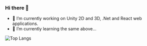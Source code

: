 ### Hi there 👋

- 🔭 I’m currently working on Unity 2D and 3D, .Net and React web applications. 
- 🌱 I’m currently learning the same above...

![Top Langs](https://github-readme-stats.vercel.app/api/top-langs/?username=rafaelmmedeiros&layout=compact&langs_count=6)

<!--
**rafaelmmedeiros/rafaelmmedeiros** is a ✨ _special_ ✨ repository because its `README.md` (this file) appears on your GitHub profile.

Here are some ideas to get you started:

- 🔭 I’m currently working on ..
- 🌱 I’m currently learning ...
- 👯 I’m looking to collaborate on ...
- 🤔 I’m looking for help with ...
- 💬 Ask me about ...
- 📫 How to reach me: ...
- 😄 Pronouns: ...
- ⚡ Fun fact: ...
-->
